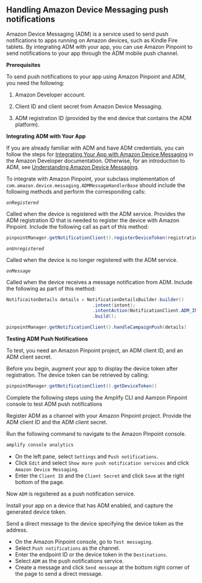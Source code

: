 ## Handling Amazon Device Messaging push notifications

Amazon Device Messaging (ADM) is a service used to send push notifications to apps running on Amazon devices, such as Kindle Fire tablets. By integrating ADM with your app, you can use Amazon Pinpoint to send notifications to your app through the ADM mobile push channel.

**Prerequisites**

To send push notifications to your app using Amazon Pinpoint and ADM, you need the following:

1. Amazon Developer account.

2. Client ID and client secret from Amazon Device Messaging.

3. ADM registration ID (provided by the end device that contains the ADM platform).

**Integrating ADM with Your App**

If you are already familiar with ADM and have ADM credentials, you can follow the steps for [Integrating Your App with Amazon Device Messaging](https://developer.amazon.com/public/apis/engage/device-messaging/tech-docs/adm-integrating-your-app) in the Amazon Developer documentation. Otherwise, for an introduction to ADM, see [Understanding Amazon Device Messaging](https://developer.amazon.com/docs/adm/overview.html).

To integrate with Amazon Pinpoint, your subclass implementation of `com.amazon.device.messaging.ADMMessageHandlerBase` should include the following methods and perform the corresponding calls:

*`onRegistered`*

Called when the device is registered with the ADM service. Provides the ADM registration ID that is needed to register the device with Amazon Pinpoint. Include the following call as part of this method:

```java
pinpointManager.getNotificationClient().registerDeviceToken(registrationId)
```

*`onUnregistered`*

Called when the device is no longer registered with the ADM service.

*`onMessage`*

Called when the device receives a message notification from ADM. Include the following as part of this method:

```java
NotificaitonDetails details = NotificationDetailsBuilder.builder()
                                .intent(intent);
                                .intentAction(NotificationClient.ADM_INTENT_ACTION)
                                .build();

pinpointManager.getNotificationClient().handleCampaignPush(details)
```

**Testing ADM Push Notifications**

To test, you need an Amazon Pinpoint project, an ADM client ID, and an ADM client secret.

Before you begin, augment your app to display the device token after registration. The device token can be retrieved by calling:

```java
pinpointManager.getNotificationClient().getDeviceToken()
```

Complete the following steps using the Amplify CLI and Aamzon Pinpoint console to test ADM push notifications

Register ADM as a channel with your Amazon Pinpoint project. Provide the ADM client ID and the ADM client secret.

Run the following command to navigate to the Amazon Pinpoint console.

```bash
amplify console analytics
```

* On the left pane, select `Settings` and `Push notifications`. 
* Click `Edit` and select `Show more push notification services` and click `Amazon Device Messaging`. 
* Enter the `Client ID` and the `Client Secret` and click `Save` at the right bottom of the page.

Now `ADM` is regsitered as a push notification service.

Install your app on a device that has ADM enabled, and capture the generated device token.

Send a direct message to the device specifying the device token as the address.

* On the Amazon Pinpoint console, go to `Test messaging`. 
* Select `Push notifications` as the channel. 
* Enter the endpoint ID or the device token in the `Destinations`. 
* Select `ADM` as the push notifications service. 
* Create a message and click `Send message` at the bottom right corner of the page to send a direct message.
